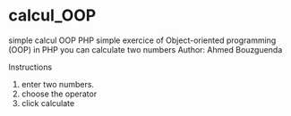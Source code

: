 # calcul_OOP
simple calcul OOP PHP
simple exercice of Object-oriented programming (OOP) in PHP
you can calculate two numbers
Author: Ahmed Bouzguenda

Instructions 

1. enter two numbers.
2. choose the operator
3. click calculate
